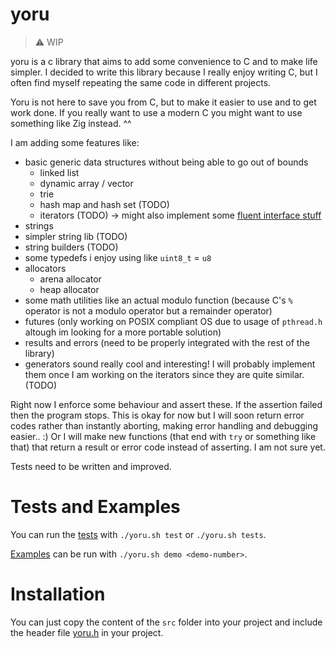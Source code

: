 # yoru
> ⚠️ WIP

yoru is a c library that aims to add some convenience to C and to make life simpler.
I decided to write this library because I really enjoy writing C, but I often find myself repeating the same code in different projects.

Yoru is not here to save you from C, but to make it easier to use and to get work done. If you really want to use a modern C you might want to use
something like Zig instead. ^^

I am adding some features like:
- basic generic data structures without being able to go out of bounds
    - linked list
    - dynamic array / vector
    - trie
    - hash map and hash set (TODO)
    - iterators (TODO) -> might also implement some [fluent interface stuff](https://en.wikipedia.org/wiki/Fluent_interface)
- strings
- simpler string lib (TODO)
- string builders (TODO)
- some typedefs i enjoy using like `uint8_t` = `u8`
- allocators
    - arena allocator
    - heap allocator
- some math utilities like an actual modulo function (because C's `%` operator is not a modulo operator but a remainder operator)
- futures (only working on POSIX compliant OS due to usage of `pthread.h` altough im looking for a more portable solution)
- results and errors (need to be properly integrated with the rest of the library)
- generators sound really cool and interesting! I will probably implement them once I am working on the iterators since they are quite similar. (TODO)

Right now I enforce some behaviour and assert these. If the assertion failed then the program stops.
This is okay for now but I will soon return error codes rather than instantly aborting, making error handling
and debugging easier.. :) Or I will make new functions (that end with `try` or something like that) that return a result or error code instead of asserting. I am not sure yet. 

Tests need to be written and improved. 

# Tests and Examples
You can run the [tests](./src/testing/yoru_tests.c) with `./yoru.sh test` or `./yoru.sh tests`.

[Examples](./src/_examples/) can be run with `./yoru.sh demo <demo-number>`. 

# Installation
You can just copy the content of the `src` folder into your project and include the header file [yoru.h](./src/yoru.h) in your project.
